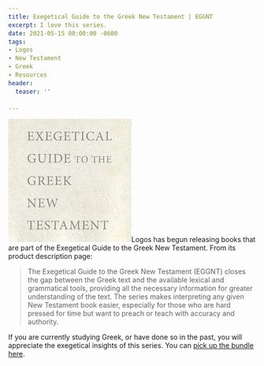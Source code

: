 ```yaml
---
title: Exegetical Guide to the Greek New Testament | EGGNT
excerpt: I love this series.
date: 2021-05-15 00:00:00 -0600
tags:
- Logos
- New Testament
- Greek
- Resources
header:
  teaser: ''

---
```

![align-right](/assets/images/eggnt.jpg)Logos has begun releasing books that are part of the Exegetical Guide to the Greek New Testament. From its product description page:

> The Exegetical Guide to the Greek New Testament (EGGNT) closes the gap between the Greek text and the available lexical and grammatical tools, providing all the necessary information for greater understanding of the text. The series makes interpreting any given New Testament book easier, especially for those who are hard pressed for time but want to preach or teach with accuracy and authority.

If you are currently studying Greek, or have done so in the past, you will appreciate the exegetical insights of this series. You can [pick up the bundle here](https://partner.logosbible.com/click.track?CID=432198&AFID=460205&nonencodedurl=https://www.logos.com/product/207806/exegetical-guide-to-the-greek-new-testament-eggnt).